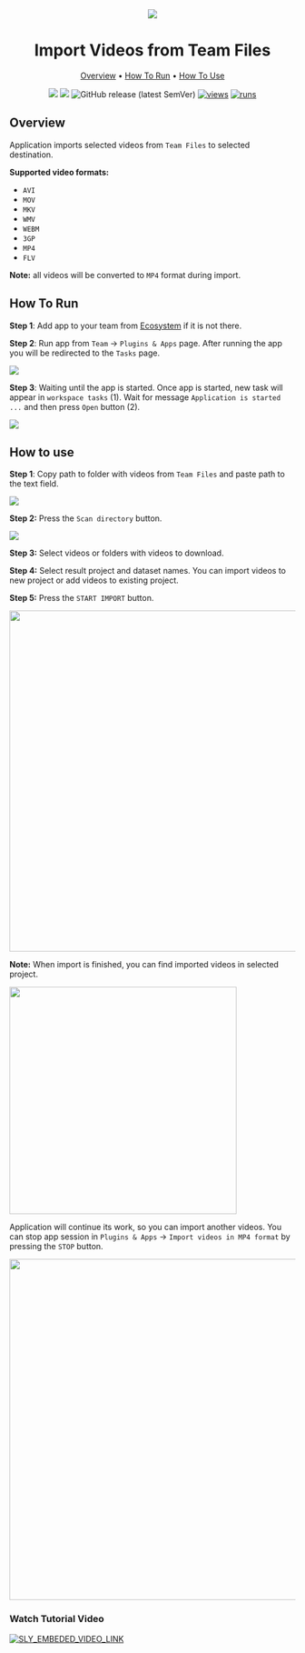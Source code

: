 <div align="center" markdown>
<img src="https://user-images.githubusercontent.com/48245050/182639671-4b182b0a-e13c-4736-b8f7-53291f1e7373.png"/>



# Import Videos from Team Files

<p align="center">
  <a href="#Overview">Overview</a> •
  <a href="#How-To-Run">How To Run</a> •
  <a href="#How-To-Use">How To Use</a>
</p>

[![](https://img.shields.io/badge/supervisely-ecosystem-brightgreen)](https://ecosystem.supervise.ly/apps/supervisely-ecosystem/import-videos-team-files)
[![](https://img.shields.io/badge/slack-chat-green.svg?logo=slack)](https://supervise.ly/slack)
![GitHub release (latest SemVer)](https://img.shields.io/github/v/release/supervisely-ecosystem/import-videos-team-files)
[![views](https://app.supervise.ly/img/badges/views/supervisely-ecosystem/import-videos-team-files.png)](https://supervise.ly)
[![runs](https://app.supervise.ly/img/badges/runs/supervisely-ecosystem/import-videos-team-files.png)](https://supervise.ly)

</div>

## Overview

Application imports selected videos from `Team Files` to selected destination.

**Supported video formats:**

* `AVI`
* `MOV`
* `MKV`
* `WMV`
* `WEBM`
* `3GP`
* `MP4`
* `FLV`

**Note:** all videos will be converted to `MP4` format during import.

## How To Run 

**Step 1**: Add app to your team from [Ecosystem](https://app.supervise.ly/apps/ecosystem/import-videos-from-team-files) if it is not there.

**Step 2**: Run app from `Team` -> `Plugins & Apps` page.  After running the app you will be redirected to the `Tasks` page.

<img src="https://i.imgur.com/eOIRUFQ.png"/>

**Step 3**: Waiting until the app is started. Once app is started, new task will appear in `workspace tasks` (1). Wait for message `Application is started ...` and then press `Open` button (2).

<img src="https://i.imgur.com/LXFkpuB.png"/>

## How to use

**Step 1**: Copy path to folder with videos from `Team Files` and paste path to the text field.

<img src="https://i.imgur.com/4aTW5bk.gif"/>

**Step 2:** Press the `Scan directory` button.

<img src="https://i.imgur.com/M8buUJ2.png"/>

**Step 3:** Select videos or folders with videos to download.

**Step 4:** Select result project and dataset names. You can import videos to new project or add videos to existing project.

**Step 5:** Press the `START IMPORT` button.

<img src="https://i.imgur.com/FnY6cqo.png" width="600"/>

**Note:** When import is finished, you can find imported videos in selected project.

<img src="https://i.imgur.com/FiMdO0Z.png" width="400"/>

Application will continue its work, so you can import another videos.
You can stop app session in `Plugins & Apps` -> `Import videos in MP4 format` by pressing the `STOP` button.

<img src="https://i.imgur.com/7IFlY2Q.png" width="600"/>

### Watch Tutorial Video
<a data-key="sly-embeded-video-link" href="https://youtu.be/-2CtWnBN9M8" data-video-code="2CtWnBN9M8">
    <img src="https://i.imgur.com/p1uZEXn.png" alt="SLY_EMBEDED_VIDEO_LINK"  style="max-width:100%;">
</a>
